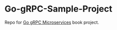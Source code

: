 # Go-gRPC-Sample-Project

Repo for [Go gRPC Microservices](https://www.manning.com/books/grpc-microservices-in-go) book project.
